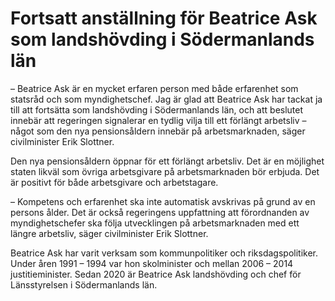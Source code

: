 # Fortsatt anställning för Beatrice Ask som landshövding i Södermanlands län

– Beatrice Ask är en mycket erfaren person med både erfarenhet som statsråd och som myndighetschef. Jag är glad att Beatrice Ask har tackat ja till att fortsätta som landshövding i Södermanlands län, och att beslutet innebär att regeringen signalerar en tydlig vilja till ett förlängt arbetsliv – något som den nya pensionsåldern innebär på arbetsmarknaden, säger civilminister Erik Slottner.

Den nya pensionsåldern öppnar för ett förlängt arbetsliv. Det är en möjlighet staten likväl som övriga arbetsgivare på arbetsmarknaden bör erbjuda. Det är positivt för både arbetsgivare och arbetstagare.

– Kompetens och erfarenhet ska inte automatisk avskrivas på grund av en persons ålder. Det är också regeringens uppfattning att förordnanden av myndighetschefer ska följa utvecklingen på arbetsmarknaden med ett längre arbetsliv, säger civilminister Erik Slottner.

Beatrice Ask har varit verksam som kommunpolitiker och riksdagspolitiker. Under åren 1991 – 1994 var hon skolminister och mellan 2006 – 2014 justitieminister. Sedan 2020 är Beatrice Ask landshövding och chef för Länsstyrelsen i Södermanlands län.
